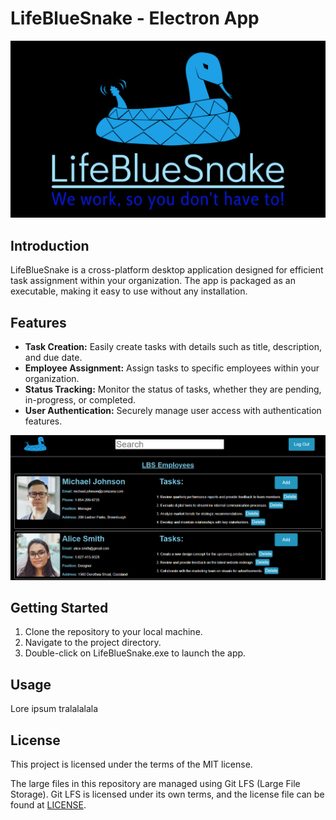 # LifeBlueSnake - Electron App

<kbd>
  <img src="resources/app/logos/logo.png" alt="LifeBlueSnake">
</kbd>

## Introduction

LifeBlueSnake is a cross-platform desktop application designed for efficient task assignment within your organization. The app is packaged as an executable, making it easy to use without any installation.

## Features

- **Task Creation:** Easily create tasks with details such as title, description, and due date.
- **Employee Assignment:** Assign tasks to specific employees within your organization.
- **Status Tracking:** Monitor the status of tasks, whether they are pending, in-progress, or completed.
- **User Authentication:** Securely manage user access with authentication features.

<kbd>
  <img src="resources/app/logos/screenshot.png" alt="LifeBlueSnake">
</kbd>

## Getting Started

1. Clone the repository to your local machine.
2. Navigate to the project directory.
3. Double-click on LifeBlueSnake.exe to launch the app.

## Usage

Lore ipsum tralalalala

## License

This project is licensed under the terms of the MIT license.

The large files in this repository are managed using Git LFS (Large File Storage). Git LFS is licensed under its own terms, and the license file can be found at [LICENSE](LICENSE).
